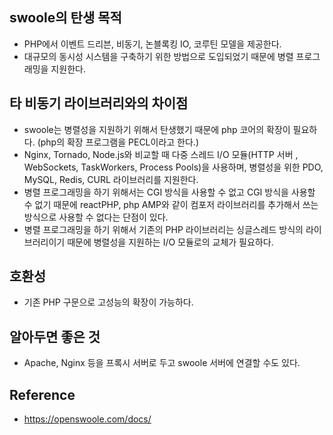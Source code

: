 ## swoole의 탄생 목적
- PHP에서 이벤트 드리븐, 비동기, 논블록킹 IO, 코루틴 모델을 제공한다. 
- 대규모의 동시성 시스템을 구축하기 위한 방법으로 도입되었기 때문에 병렬 프로그래밍을 지원한다.

## 타 비동기 라이브러리와의 차이점
- swoole는 병렬성을 지원하기 위해서 탄생했기 때문에 php 코어의 확장이 필요하다. (php의 확장 프로그램을 PECL이라고 한다.)
- Nginx, Tornado, Node.js와 비교할 때 다중 스레드 I/O 모듈(HTTP 서버 , WebSockets, TaskWorkers, Process Pools)을 사용하며, 병렬성을 위한 PDO, MySQL, Redis, CURL 라이브러리를 지원한다.
- 병렬 프로그래밍을 하기 위해서는 CGI 방식을 사용할 수 없고 CGI 방식을 사용할 수 없기 때문에 reactPHP, php AMP와 같이 컴포저 라이브러리를 추가해서 쓰는 방식으로 사용할 수 없다는 단점이 있다.
- 병렬 프로그래밍을 하기 위해서 기존의 PHP 라이브러리는 싱글스레드 방식의 라이브러리이기 때문에 병렬성을 지원하는 I/O 모듈로의 교체가 필요하다.

## 호환성
- 기존 PHP 구문으로 고성능의 확장이 가능하다.

## 알아두면 좋은 것
- Apache, Nginx 등을 프록시 서버로 두고 swoole 서버에 연결할 수도 있다.

## Reference
- https://openswoole.com/docs/
